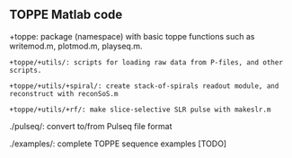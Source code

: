 ## TOPPE Matlab code

+toppe: package (namespace) with basic toppe functions such as writemod.m, plotmod.m, playseq.m.

	+toppe/+utils/: scripts for loading raw data from P-files, and other scripts.

	+toppe/+utils/+spiral/: create stack-of-spirals readout module, and reconstruct with reconSoS.m

	+toppe/+utils/+rf/: make slice-selective SLR pulse with makeslr.m

./pulseq/: convert to/from Pulseq file format

./examples/: complete TOPPE sequence examples [TODO]


